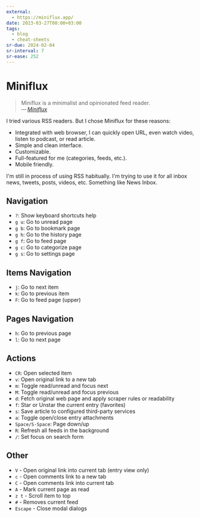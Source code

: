 ```yaml
---
external:
  - https://miniflux.app/
date: 2023-03-27T00:00+03:00
tags:
  - blog
  - cheat-sheets
sr-due: 2024-02-04
sr-interval: 7
sr-ease: 252
---
```


# Miniflux

> Miniflux is a minimalist and opinionated feed reader.\
> — <cite>[Miniflux](https://miniflux.app/)</cite>

I tried various RSS readers. But I chose Miniflux for these reasons:

- Integrated with web browser, I can quickly open URL, even watch video, listen
  to podcast, or read article.
- Simple and clean interface.
- Customizable.
- Full-featured for me (categories, feeds, etc.).
- Mobile friendly.

I'm still in process of using RSS habitually. I'm trying to use it for all inbox
news, tweets, posts, videos, etc. Something like News Inbox.

## Navigation

- `?`:<wbr class="f"> Show keyboard shortcuts help
- `g u`:<wbr class="f"> Go to unread page
- `g b`:<wbr class="f"> Go to bookmark page
- `g h`:<wbr class="f"> Go to the history page
- `g f`:<wbr class="f"> Go to feed page
- `g c`:<wbr class="f"> Go to categorize page
- `g s`:<wbr class="f"> Go to settings page

## Items Navigation

- `j`:<wbr class="f"> Go to next item
- `k`:<wbr class="f"> Go to previous item
- `F`:<wbr class="f"> Go to feed page (upper)

## Pages Navigation

- `h`:<wbr class="f"> Go to previous page
- `l`:<wbr class="f">  Go to next page

## Actions

- `CR`:<wbr class="f"> Open selected item
- `v`:<wbr class="f"> Open original link to a new tab
- `m`:<wbr class="f"> Toggle read/unread and focus next
- `M`:<wbr class="f"> Toggle read/unread and focus previous
- `d`:<wbr class="f"> Fetch original web page and apply scraper rules or readability
- `f`:<wbr class="f"> Star or Unstar the current entry (favorites)
- `s`:<wbr class="f"> Save article to configured third-party services
- `a`:<wbr class="f"> Toggle open/close entry attachments
- `Space/S-Space`:<wbr class="f"> Page down/up
- `R`:<wbr class="f"> Refresh all feeds in the background
- `/`:<wbr class="f"> Set focus on search form

## Other

- `V` - Open original link into current tab (entry view only)
- `c` - Open comments link to a new tab
- `C` - Open comments link into current tab
- `A` - Mark current page as read
- `z t` -  Scroll item to top
- `#` - Removes current feed
- `Escape` - Close modal dialogs
